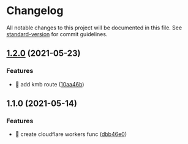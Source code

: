 # Changelog

All notable changes to this project will be documented in this file. See [standard-version](https://github.com/conventional-changelog/standard-version) for commit guidelines.

## [1.2.0](https://github.com/yeukfei02/hongkong-bus-arrival-api/compare/v1.1.0...v1.2.0) (2021-05-23)


### Features

* 🎸 add kmb route ([10aa46b](https://github.com/yeukfei02/hongkong-bus-arrival-api/commit/10aa46b4352ce989d3ee48f4fa9bbb893e3e39a0))

## 1.1.0 (2021-05-14)


### Features

* 🎸 create cloudflare workers func ([dbb46e0](https://github.com/yeukfei02/hongkong-bus-arrival-api/commit/dbb46e0f1ae9de7c7ac84009a95d47a7e0f604b4))
